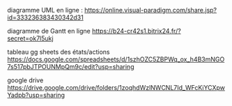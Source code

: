 diagramme UML en ligne : 
https://online.visual-paradigm.com/share.jsp?id=333236383430342d31

diagramme de Gantt en ligne 
https://b24-cr42s1.bitrix24.fr/?secret=ok7l5ukj

tableau gg sheets des états/actions
https://docs.google.com/spreadsheets/d/1szhOZC5ZBPWq_ox_h4B3mNGO7s517pbJTPOUNMpQm9c/edit?usp=sharing

google drive
https://drive.google.com/drive/folders/1zoqhdWzlNWCNL7Id_WFcKiYCXpwYadpb?usp=sharing 
